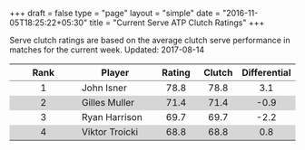 +++
draft = false
type = "page" 
layout = "simple"
date = "2016-11-05T18:25:22+05:30"
title = "Current Serve ATP Clutch Ratings"
+++


Serve clutch ratings are based on the average clutch serve performance in matches for the current week. Updated: 2017-08-14


<table class='gmisc_table' style='border-collapse: collapse; margin-top: 1em; margin-bottom: 1em;' >
<thead>
<tr>
<th style='border-bottom: 1px solid grey; border-top: 2px solid grey; text-align: center;'>Rank</th>
<th style='border-bottom: 1px solid grey; border-top: 2px solid grey; text-align: center;'>Player</th>
<th style='border-bottom: 1px solid grey; border-top: 2px solid grey; text-align: center;'>Rating</th>
<th style='border-bottom: 1px solid grey; border-top: 2px solid grey; text-align: center;'>Clutch</th>
<th style='border-bottom: 1px solid grey; border-top: 2px solid grey; text-align: center;'>Differential</th>
</tr>
</thead>
<tbody>
<tr>
<td style='width:40%; text-align: center;'>1</td>
<td style='width:40%; text-align: left;'>John Isner</td>
<td style='width:40%; text-align: center;'>78.8</td>
<td style='width:40%; text-align: center;'>78.8</td>
<td style='width:40%; text-align: center;'>3.1</td>
</tr>
<tr style='background-color: #d6d6d6;'>
<td style='width:40%; background-color: #d6d6d6; text-align: center;'>2</td>
<td style='width:40%; background-color: #d6d6d6; text-align: left;'>Gilles Muller</td>
<td style='width:40%; background-color: #d6d6d6; text-align: center;'>71.4</td>
<td style='width:40%; background-color: #d6d6d6; text-align: center;'>71.4</td>
<td style='width:40%; background-color: #d6d6d6; text-align: center;'>-0.9</td>
</tr>
<tr>
<td style='width:40%; text-align: center;'>3</td>
<td style='width:40%; text-align: left;'>Ryan Harrison</td>
<td style='width:40%; text-align: center;'>69.7</td>
<td style='width:40%; text-align: center;'>69.7</td>
<td style='width:40%; text-align: center;'>-2.2</td>
</tr>
<tr style='background-color: #d6d6d6;'>
<td style='width:40%; background-color: #d6d6d6; border-bottom: 2px solid grey; text-align: center;'>4</td>
<td style='width:40%; background-color: #d6d6d6; border-bottom: 2px solid grey; text-align: left;'>Viktor Troicki</td>
<td style='width:40%; background-color: #d6d6d6; border-bottom: 2px solid grey; text-align: center;'>68.8</td>
<td style='width:40%; background-color: #d6d6d6; border-bottom: 2px solid grey; text-align: center;'>68.8</td>
<td style='width:40%; background-color: #d6d6d6; border-bottom: 2px solid grey; text-align: center;'>0.8</td>
</tr>
</tbody>
</table>
